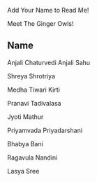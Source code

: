 

Add Your Name to Read Me!

Meet The Ginger Owls!

## Name
Anjali Chaturvedi
Anjali Sahu

Shreya Shrotriya

Medha Tiwari 
Kirti


Pranavi Tadivalasa

Jyoti Mathur

Priyamvada Priyadarshani

Bhabya Bani

Ragavula Nandini

Lasya Sree

